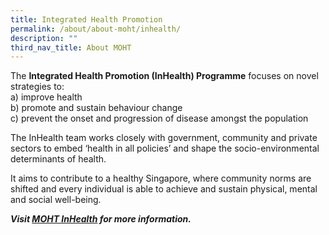 ```yaml
---
title: Integrated Health Promotion
permalink: /about/about-moht/inhealth/
description: ""
third_nav_title: About MOHT
---
```

The **Integrated Health Promotion (InHealth) Programme** focuses on novel strategies to:<br>
a) improve health<br>
b) promote and sustain behaviour change<br>
c) prevent the onset and progression of disease amongst the population

The InHealth team works closely with government, community and private sectors to embed ‘health in all policies’ and shape the socio-environmental determinants of health. 

It aims to contribute to a healthy Singapore, where community norms are shifted and every individual is able to achieve and sustain physical, mental and social well-being.

***Visit [MOHT InHealth](https://moht.com.sg/our-programmes/integrated-health-promotion/) for more information.***